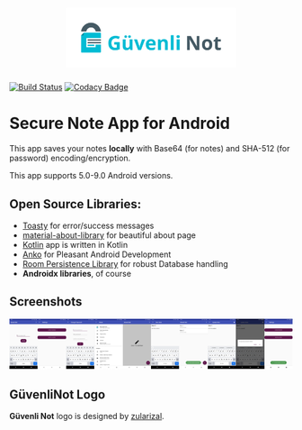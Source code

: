 ﻿<h1 align=center>
<img src="Logo/horizontal.png" width=60%>
</h1>

[![Build Status](https://travis-ci.org/hakkikaancaliskan/GuvenliNot.svg?branch=master)](https://travis-ci.org/hakkikaancaliskan/GuvenliNot)
[![Codacy Badge](https://api.codacy.com/project/badge/Grade/3eb11db12ddc4532b566bd9d9f400674)](https://www.codacy.com/app/hakkikaancaliskan/GuvenliNot?utm_source=github.com&amp;utm_medium=referral&amp;utm_content=hakkikaancaliskan/GuvenliNot&amp;utm_campaign=Badge_Grade)

# Secure Note App for Android

This app saves your notes **locally** with Base64 (for notes) and SHA-512 (for password) encoding/encryption.

This app supports 5.0-9.0 Android versions.

## Open Source Libraries:

- [Toasty](https://github.com/GrenderG/Toasty) for error/success messages
- [material-about-library](https://github.com/daniel-stoneuk/material-about-library) for beautiful about page
- [Kotlin](https://github.com/JetBrains/kotlin) app is written in Kotlin
- [Anko](https://github.com/Kotlin/anko) for Pleasant Android Development
- [Room Persistence Library](https://developer.android.com/topic/libraries/architecture/room) for robust Database handling
- **Androidx libraries**, of course

## Screenshots

<img src="Screenshot/1.png" width=10%><img src="Screenshot/2.png" width=10%><img src="Screenshot/3.png" width=10%><img src="Screenshot/4.png" width=10%><img src="Screenshot/5.png" width=10%><img src="Screenshot/6.png" width=10%><img src="Screenshot/7.png" width=10%><img src="Screenshot/8.png" width=10%><img src="Screenshot/9.png" width=10%><img src="Screenshot/10.png" width=10%>

## GüvenliNot Logo

**Güvenli Not** logo is designed by [zularizal](https://github.com/zularizal).